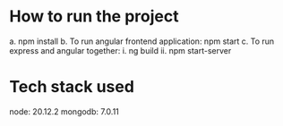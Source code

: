 # How to run the project

a. npm install
b. To run angular frontend application: npm start
c. To run express and angular together: 
    i. ng build
    ii. npm start-server

# Tech stack used
node: 20.12.2
mongodb: 7.0.11